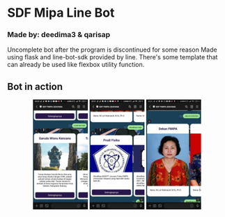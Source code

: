 # SDF Mipa Line Bot
### Made by: deedima3 & qarisap
Uncomplete bot after the program is discontinued for some reason
Made using flask and line-bot-sdk provided by line.
There's some template that can already be used like flexbox utility function.
## Bot in action
<p float="left" align="center">
<img src="https://github.com/deedima3/sdf-bot/blob/main/screenshots/20674.jpg?raw=true" width=25% height=25%>
<img src="https://github.com/deedima3/sdf-bot/blob/main/screenshots/20675.jpg?raw=true" width=25% height=25%>
<img src="https://github.com/deedima3/sdf-bot/blob/main/screenshots/20676.jpg?raw=true" width=25% height=25%>
</p>
